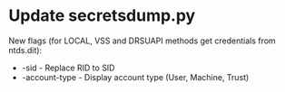 Update secretsdump.py
========

New flags (for LOCAL, VSS and DRSUAPI methods get credentials from ntds.dit):
- -sid - Replace RID to SID
- -account-type - Display account type (User, Machine, Trust)

